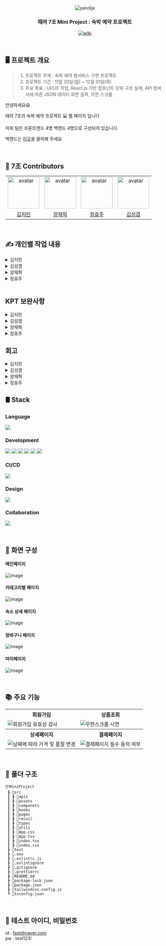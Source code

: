 <div align="center">

<img src="https://github.com/yangjaehyuk/Baekjoon/assets/37584686/20fa075f-031b-40fc-8f77-fba23f2b2f06" alt="yanolja"/>

### 때려 7조 Mini Project : 숙박 예약 프로젝트

<p align="center">
  <a href="https://mini-team-7.vercel.app/">
    <img src="https://img.shields.io/badge/Yanolja-pink?style=for-the-badge&logoColor=white" alt="wiki"/>
  </a>
</p>

</div>

<br/>


## 🖥 프로젝트 개요
> 1. 프로젝트 주제 :  숙박 예약 웹서비스 구현 프로젝트
> 2. 프로젝트 기간 : 11월 20일(월) ~ 12월 01일(목)
> 3. 주요 목표 : UI/UX 작업, React.js 기반 컴포넌트 단위 구조 설계, API 명세서에 따른 JSON 데이터 화면 출력, 무한 스크롤

안녕하세요:smiley: 

때려 7조의 숙박 예약 프로젝트 :computer: 웹 페이지 입니다

저희 팀은 프론트엔드 4명 백엔드 4명으로 구성되어 있습니다.   

백엔드는 [이곳](https://github.com/YBE-7/YBE-Mini-Project-BE)을 클릭해 주세요 

<br/>

## :clap: 7조 Contributors

 <table align="center">
    <tr>
        <td align="center"><img alt="avatar" src="https://github.com/moana16.png" width="100"></td>
        <td align="center"><img alt="avatar" src="https://github.com/yangjaehyuk.png" width="100"></td>
        <td align="center"><img alt="avatar" src="https://github.com/hhjs2.png" width="100"></td>
        <td align="center"><img alt="avatar" src="https://github.com/skyeome.png" width="100"></td>
    </tr>
    <tr>
        <td align="center"><a href="https://github.com/moana16">김지민</a></td>
        <td align="center"><a href="https://github.com/yangjaehyuk">양재혁</a></td>
        <td align="center"><a href="https://github.com/hhjs2">정효주</a></td>
        <td align="center"><a href="https://github.com/skyeome">김성겸</a></td>
    </tr>
 </table>

<br/>

## ✍️ 개인별 작업 내용


<details>
<summary>김지민</summary>

## 주요 기능

- 숙소 상세 페이지 
- 객실 상세 페이지
- 달력 모달 및 날짜 선택 기능 구현
- Kakao map API 연결
- 숙소 조회 API 연결
- 객실 조회 API 연결(날짜, 인원수에 따라 달라지는 API 요청 및 객실 상태에 따른 디자인 변경)
- 객실 상세 조회 API 연결
- 장바구니 담기 API 연결
- 검색 페이지
- API 테스팅


|                           객실상세페이지 예약                            |                                                객실 페이지 지도                                               |
| :-------------------------------------------------------------------------------------------------------: | :-------------------------------------------------------------------------------------------------------: |
|![객실상세예약하기](https://github.com/YBE-7/MiniProject_FE/assets/65649035/75ad53c0-6ed6-41ad-a5ff-9bf028034221) | ![지도숏](https://github.com/YBE-7/MiniProject_FE/assets/65649035/ec5896c7-fff1-41bb-af96-579ba5fbf5b6) |
|       예약 버튼을 누르면 예약 상품 정보를 전달하며 바로 예약 페이지로 이동합니다.       |                   상단 주소를 클릭하면 지도 화면이 보여지고 주소 복사가 가능합니다.                    |

 


  |                         장바구니 로그인                              |                                               장바구니 성공                                             |
| :-------------------------------------------------------------------------------------------------------: | :-------------------------------------------------------------------------------------------------------: |
| ![장바구니로그인](https://github.com/YBE-7/MiniProject_FE/assets/65649035/0f474be5-be84-49b3-bc76-cf52bbeaca8e) | ![장바구니성공](https://github.com/YBE-7/MiniProject_FE/assets/65649035/05c520e3-560e-4464-84ca-8f9686968433) |
|       초그인이 되어있지 않을 시 alert창과 함께 로그인 페이지로 이동합니다       |                   장바구니에 담을 상품을 서버에 전송하고 성공하면 alert창이 뜹니다                    |




  |                         날짜, 인원수에 따라 달라지는 UI                              |                                               최대인원 초과                                               |
| :-------------------------------------------------------------------------------------------------------: | :-------------------------------------------------------------------------------------------------------: |
| ![인원수변경](https://github.com/YBE-7/MiniProject_FE/assets/65649035/f834b7c0-2f50-4e19-a21c-8d342fe61071) | ![달력초기화](https://github.com/YBE-7/MiniProject_FE/assets/65649035/141fbd9f-55a1-4885-8436-7672d6a55e42)|
|      인원수에 따라 예약할 수 없는 방을 보여줍니다. <br/>또한 사용자가 선택한 날짜에 객실 상품이 품절되었는지 여부도 확인할 수 있습니다.        |                   달력 모달에서 날짜 선택, 날짜 초기화 가능합니다.<br/> 만약 날짜를 선택하여도 X 버튼으로 나가면 이전 날짜가 보여집니다.                    |





## :bomb: 트러블 슈팅

#### :x:오류

vercel에 배포 후 CORS 에러


#### :heavy_check_mark: 해결

그동안 http 통신이었다가 vercel에 배포하면서 자동으로 https로 배포가 되는 바람에
또 한번 CORS 에러가 떴다. <br/>
서버 측에서 해결 해 주셨지만 다음 번엔 먼저 https로 통신이 되게끔 회의해야겠다고 생각했고 또 찾아보니까 proxy 서버를 사용하면 프론트엔드 딴에서도 해결할 수 있다고한다.

#### :x:오류

장바구니 객실 담기할 때 정해진 개수를 초과해서 장바구니에 담는 오류


#### :heavy_check_mark: 해결

서버 측에서 받아오는 status 값을 통해 존재하는 객실 수 이상으로 장바구니 담기 버튼을 누를 경우 alert 창이 뜨게 함

--


## 회고

부트캠프를 하면서 처음으로 백엔드 분들과 프로젝트를 하였다. <br/>
처음에는 약 2주밖에 안되는 시간이라서 가능할까? 생각했지만 모두들 열심히 해주신 덕분에 생각보다 금방 할 수 있었다.  <br/>
Jira를 간단하게 작성하여 서로 작업 내용을 공유하니까 다른 파트 분들이 어느 정도 작업량을 하셨는지 알기가 수월해서 좋았다.   <br/>
이번에는 tailwind CSS를 오랜만에 다시 사용해 보았는데 역시 편하고 좋았다 근데 아무래도 공통적인 css 를 하기엔 조금 불편한 감이 없잖아 있는 것 같다.  <br/>
아쉬운 점은 이번에도 먼저 공통 CSS나 공통 컴포넌트를 생성하지 않고 처음 작업을 시작해서 중간에 한번 코드를 수정한 점이다.  <br/>
멘토님 말씀대로 다음번에는 작업하기 전에 디자인 리뷰를 할 생각이다.  <br/>
정말 다행인 건 요청드린 데이터 대로 빠르게 작업 해주셔서 시간이 촉박하지 않게 API 를 연결해서 마무리 작업을 할 수 있었다  <br/>
그리고 처음으로 테스트 코드를 작성했는데 재혁님 덕분에 해매지 않고 작성할 수 있었다. !! <br/>
하지만 아무래도 작업 중간에 테스트해본건 아니라서<br/>
다음 프로젝트는 중간중간 테스트 코드를 작성해보아야 겠다고 생각했다. <br/>
매일 회의를 하다보면 지치기도 할 텐데 다들 열정 넘치게 참여해주셔서 정말 감사합니다 :) !!



</details>

<details>
<summary>김성겸</summary>
  
## 주요 작업 내용

- 숙소 목록 조회 관련 모든 컴포넌트 Skeleton UI 적용
- 카테고리별 (호텔/리조트/펜션/풀빌라) 페이지
- 지역별 숙소 상품 조회 페이지
  - 필터링 기능 : [ 별점 높은 순, 예약가 높은 순, 예약가 낮은 순 ]
  - 무한 스크롤 기능 : 4개씩 불러오며, 하단에 도착하면 새로 4개를 불러옵니다.
- 지금 사랑받는 여행지 페이지
- 지역 선택 모달
- 공통 헤더 설정

|                                               상품 필터링 기능                                               |                                       선택한 날짜가 몇 박인지에 따라 가격이 변경                                       |
| :----------------------------------------------------------------------------------------------------------: | :--------------------------------------------------------------------------------------------------------------------: |
| ![필터링 시연](https://github.com/YBE-7/MiniProject_FE/assets/59966217/70902b88-b531-4371-b968-4665653433e9) | ![날짜에 따라 가격 변경](https://github.com/YBE-7/MiniProject_FE/assets/59966217/77ae6556-a02a-4c6b-bfd2-425258d1f8f5) |
|           평점 높은순, 예약가 높은순, 예약가 낮은순 3가지 기준으로 숙박 상품을 조회 할수 있습니다.           |                          만약 선택한 날짜가 몇 박인지에 따라 n박 당 (가격 \* n)를 계산합니다.                          |

<br/>

|                                                 무한 스크롤 기능                                                  |                                           카테고리(호텔/리조트/펜션/풀빌라) 페이지                                           |
| :---------------------------------------------------------------------------------------------------------------: | :--------------------------------------------------------------------------------------------------------------------------: |
| ![무한 스크롤 시연](https://github.com/YBE-7/MiniProject_FE/assets/59966217/6eb37248-a792-4f33-af2d-79bb3d324401) | ![화면-캡처-2023-11-30-110705](https://github.com/YBE-7/MiniProject_FE/assets/59966217/6d48fe68-7523-40f9-8ec7-a28e33862838) |
|                       React Query의 useInfiniteQuery를 사용해서 무한 스크롤을 구현했습니다.                       |                각 카테고리에서 평점 높은 상품을 보여주고, 하단에는 해당 카테고리의 지역별 숙소를 보여줍니다.                 |

## :bomb: 트러블 슈팅

#### :x: 오류

- 상품 썸네일이 다른 상품과 비율이 다른 경우인 경우 이미지가 튀어 나가는 버그

#### :heavy_check_mark: 해결

- 이미지를 감싸는 div에 `overflow: hidden; aspect-ratio: 1`을 추가하여 1:1비율로 썸네일을 고정합니다.  
  그리고 이미지 태그에는 `width: 100%; height:100%; object-fit: center;`를 추가하여 비율유지하며 꽉 채웠습니다.

#### :x: 오류

- 상품 상세페이지에서 체크인 날짜를 바꾸고 뒤로가면 선택한 날짜가 날아가는 버그

#### :heavy_check_mark: 해결

- 검색창에 from, to라는 파라메터에 날짜를 저장해서 사용하던 방식에 문제라고 판단되어서,  
  recoil의 전역 상태를 사용하는 방식으로 변경해서 전역 상태의 날짜를 따라가게 변경했습니다.

## 회고

여러 팀원들과의 소통과정에서 의견 충돌이 있었을 때 서로 기분나쁘지 않게 잘 해결하는 과정들이 있어서,  
저희 팀원들의 커뮤니케이션 스킬이 참 좋아보였습니다. 저도 소통에 대해서 많이 배웠던것같습니다.

그밖에 기술적으로 다 같이 좀 더 좋은 방법을 찾고, 버그도 같이 해결하면서 새로운 방법도 알게되며  
정말 많은 부분에서 고민하고 성장해보는 기회가 되었던것같습니다.

</details>


<details>
<summary>양재혁</summary>

## 주요 기능

- 로그인 페이지
- 회원 가입 페이지
- 마이 페이지
- 로그인 validation
- 회원 가입 validation
- 인증 및 인가
- 회원 가입 모달
- 마이 페이지 날짜 선택 모달
- Jest Testing

## :bomb: 트러블 슈팅

#### :x:오류

로그인 및 회원 가입 중복 요청 버그

#### :heavy_check_mark: 해결

로그인 및 회원 가입 버튼을 여러 번 누르면 클릭 수 만큼 요청이 되는 것을 방지하기 위해 클릭 후 swal창으로 막으려고 하였습니다. <br/> 
하지만 swal이 팝업되기 전까지의 시간이 있어 여러 번 요청되는 것을 식별하였습니다. <br/>
그래서 요청을 하기 전에 swal창을 팝업하도록 수정한 결과 버튼을 누르자마자 swal창이 떠서 중복 요청을 방지할 수 있었습니다.

--


## 회고

오랜만에 백엔드와 협업을 하게 되어 재밌고 유익하였습니다. <br/>
저희 팀 모두가 능력이 있으신 분들 같아 다양한 기능들을 기한보다 빠르게 마무리 할 수 있었던 것 같습니다. <br/>
프로젝트 매니지먼트부터 유닛 테스팅 까지 알차게 프로젝트를 진행한 것 같아 뿌듯했습니다. <br/>
오랜만에 Jest를 사용해서 버벅였는데 다음 프로젝트에서는 개발 중간 중간에 테스팅을 진행해야 겠다고 생각하였습니다. <br/>
모두들 고생 많으셨습니다 !!!

</details>


<details>
<summary>정효주</summary>

## 주요 기능

- 메인페이지 
  -   타입별 숙소, 지역별 숙소 API 연결, 리액트 쿼리 사용 
- 장바구니 페이지 
  - 장바구니 조회, 장바구니 개별 삭제, 전체 삭제  API 연결
  - 체크박스를 이용해 상품 관리 (합계 금액, 총 건수)

- 결제하기 페이지 
  - 결제폼 유효성 검사 후 에러 메세지
  -  필수 이용 동의 후 버튼 활성화
  - recoil을 이용해 주문id 관리

- 결제 완료 페이지   
  - 주문 조회 API 연결


|                          장바구니 체크박스                           |                                                장바구니 삭제기능                                             |
| :-------------------------------------------------------------------------------------------------------: | :-------------------------------------------------------------------------------------------------------: |
| ![cart1](https://github.com/YBE-7/MiniProject_FE/assets/102405617/f7be26b9-8334-40a5-8d72-ea1fb8cf9ecc) | ![cart2](https://github.com/YBE-7/MiniProject_FE/assets/102405617/e51676e3-fd26-4986-95e1-856fd2daa9fc) |
|       체크박스 선택에 따라 결제 금액과 결제 건수가 변경    |                 개별삭제, 전체 삭제 가능                    |


|                          결제하기 입력폼                     |                                                결제하기 버튼 활성화                                  |
| :-------------------------------------------------------------------------------------------------------: | :-------------------------------------------------------------------------------------------------------: |
| ![order1](https://github.com/YBE-7/MiniProject_FE/assets/102405617/646aa286-8158-4752-9944-c0ded2713814) | ![order2](https://github.com/YBE-7/MiniProject_FE/assets/102405617/d1307473-95e9-458f-84cc-8c9bcd413253) |
|       예약하기 폼 유효성 검사    |                 필수약관 동의 시 결제하기 버튼 활성화                    |


|                        메인페이지                  |                                              예약 결과 페이지                              |
| :-------------------------------------------------------------------------------------------------------: | :-------------------------------------------------------------------------------------------------------: |
| ![main](https://github.com/YBE-7/MiniProject_FE/assets/102405617/38c3eb6d-8e1f-4643-8255-c85e3be83ab6) | ![result](https://github.com/YBE-7/MiniProject_FE/assets/102405617/2cd48a1c-e6f1-471f-bc0c-edf9ad2056c2) |
|       타입별 숙소, 지역별 숙소 API 연결     |                주문 조회 API 연결                 |




## :bomb: 트러블 슈팅

#### :x:오류

로그인 상태에 따른 페이지 접근 오류

#### :heavy_check_mark: 해결
처음에는 장바구니 페이지에 들어갈 때 access토큰을 여부를 확인 후 없으면 접근 금지로 구현하였습니다. <br/>
그렇게 하다보니 장바구니 페이지 화면이 렌더링 된 후 접근 금지 알람창의 띄어지는 오류가 생겼습니다.<br/>
이러한 점을 장바구니 버튼을 클릭 했을 때 로그인 상태 여부를 확인하는 로직으로 수정했습니다.<br/>



## 회고
이번 프로젝트는 백엔드와 처음 협업하는 경험이었습니다. 기회부터 테스팅 배포까지에 대한 전 과정을 경험하며 매우 의미 있는 시간이었습니다.<br/>
새로운 상태 관리 라이브러리인 recoil과 react-query를 처음 사용해 보면서 데이터 관리와 캐싱에 대해 다양한 고민을 할 수 있었습니다.<br/>
인원이 적었음에도 불구하고 모든 팀원들이 최선을 다해주셔서 빨리 프로젝트를 마칠 수 있었습니다 ! 너무 즐거웠고, 감사합니다!



</details>

<br/>

## KPT 보완사항
<details>
<summary>김지민</summary>
  
  > 1. 커스텀 훅 생성으로 코드 재사용
>   2. 비즈니스 로직 분리
>   3. 스켈레톤 UI 생성
</details>
<details>
<summary>김성겸</summary>
  
  > 1. 아아
</details>
<details>
<summary>양재혁</summary>
  
  > 1. 로그인, 회원가입 에러 핸들링 로직 수정
>   2. axios 인스턴스 분리
>   3. 마이페이지 인터페이스 분리
</details>
<details>
<summary>정효주</summary>
  
  > 1. 아아
</details>



## 회고

<details>
<summary>김지민</summary>
  
 #### 좋았던 점
> 1. 아아
#### 아쉬운 점
> 1. 아아
</details>
<details>
<summary>김성겸</summary>
  
  #### 좋았던 점
> 1. 아아
#### 아쉬운 점
> 1. 아아
</details>
<details>
<summary>양재혁</summary>
  
  #### 좋았던 점
> 1. 아아
#### 아쉬운 점
> 1. 아아
</details>
<details>
<summary>정효주</summary>
  
 #### 좋았던 점
> 1. 아아
#### 아쉬운 점
> 1. 아아
</details>

## 🛢️ Stack

### Language

<p align="left">
 <img src="https://img.shields.io/badge/typescript-%23007ACC.svg?style=for-the-badge&logo=typescript&logoColor=white">
</p>

### Development

<p align="left">
   <img src="https://img.shields.io/badge/react-61DAFB?style=for-the-badge&logo=react&logoColor=black"> 
  <img src="https://img.shields.io/badge/Tailwind CSS-06B6D4?style=for-the-badge&logo=tailwindcss&logoColor=white"/>
  <img src="https://img.shields.io/badge/recoil-007AF4?style=for-the-badge&logo=recoil&logoColor=black"/>
  <img src="https://img.shields.io/badge/Axios-5A29E4?style=for-the-badge&logo=axios&logoColor=white">
  <img src="https://img.shields.io/badge/Eslint-4B32C3?logo=eslint&logoColor=white&style=for-the-badge"/>
  <img src="https://img.shields.io/badge/Prettier-F7B93E?logo=prettier&logoColor=black&style=for-the-badge"/>
</p>

### CI/CD

<p align="left">
  <img src="https://img.shields.io/badge/vercel-ffffff?style=for-the-badge&logo=vercel&logoColor=black"/>
</p>

### Design

<p align="left">
 <img src="https://img.shields.io/badge/figma-F24E1E?style=for-the-badge&logo=figma&logoColor=white"/>
</p>

### Collaboration

<p align="left">
  <img src="https://img.shields.io/badge/Jira-0052CC?style=for-the-badge&logo=Jira&logoColor=white">
</p>

<br/>

## 🎨 화면 구성

#### 메인페이지
![image](https://github.com/YBE-7/MiniProject_FE/assets/65649035/96c57314-5770-41bc-9399-d30abfcee2cc)
#### 카테고리별 페이지
![image](https://github.com/YBE-7/MiniProject_FE/assets/65649035/93ddb03d-7338-4db1-9a04-e0b2d897fc5c)
#### 숙소 상세 페이지
![image](https://github.com/YBE-7/MiniProject_FE/assets/65649035/b7424080-f060-4ff2-80e6-fb20e54e9412)
#### 장바구니 페이지
![image](https://github.com/YBE-7/MiniProject_FE/assets/65649035/36f9c7f2-90df-440e-9a3d-2333d6281c08)
#### 마이페이지
![image](https://github.com/YBE-7/MiniProject_FE/assets/65649035/f99573f7-14f0-46ea-9b45-7520c17dfc6e)


<br/>

## 📚 주요 기능

<div align="center">
  <table>
    <tr align="center">
      <th>회원가입</th>
      <th>상품조회</th>
    </tr>
    <tr>
      <td><img src="https://github.com/YBE-7/MiniProject_FE/assets/59966217/27f10e32-ff99-4d47-ba1a-942bfd3b4c4a" alt="회원가입 유효성 검사"></td>
      <td><img src="https://github.com/YBE-7/MiniProject_FE/assets/59966217/6eb37248-a792-4f33-af2d-79bb3d324401"alt="무한스크롤 시연"></td>
    </tr>
    <tr align="center">
      <th>상세페이지</th>
      <th>결제페이지</th>
    </tr>
    <tr>
      <td><img src="https://github.com/YBE-7/MiniProject_FE/assets/59966217/31cc1d41-e252-4c9a-a466-dca74ec67c7e" alt="날짜에 따라 가격 및 품절 변경"></td>
      <td><img src="https://github.com/YBE-7/MiniProject_FE/assets/59966217/86ddcbf3-460f-4770-bc05-94b011a392d0" alt="결제페이지 필수 동의 여부"></td>
    </tr>
  </table>
</div>

<br/>

## :file_folder: 폴더 구조

```
📦MiniProject
 ┣ 📂src
 ┃ ┣ 📂apis
 ┃ ┣ 📂assets
 ┃ ┣ 📂componets
 ┃ ┣ 📂hooks
 ┃ ┣ 📂pages
 ┃ ┣ 📂recoil
 ┃ ┣ 📂types
 ┃ ┣ 📂utils
 ┃ ┣ 📜App.css
 ┃ ┣ 📜App.tsx
 ┃ ┣ 📜index.tsx
 ┃ ┣ 📜index.css
 ┣ 📂test
 ┣ 📜.env
 ┣ 📜.eslintrc.js
 ┣ 📜.eslintignore
 ┣ 📜.gitignore
 ┣ 📜.prettierrc
 ┣ 📜README.md
 ┣ 📜package-lock.json
 ┣ 📜package.json
 ┣ 📜tailwindcss.config.js
 ┗ 📜tsconfig.json

```
<br/>

## 🔑 테스트 아이디, 비밀번호

id : fast@naver.com <br/>
pw : test123!

